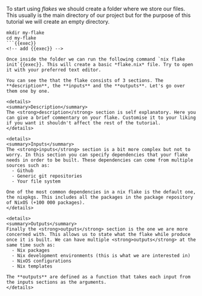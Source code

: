 <!--
    1. create folder for nix flake
    2. create nix flake
-->

To start using *flakes* we should create a folder where we store our files. This usually is the main directory of our project but for the purpose of this tutorial we will create an empty directory.

```
mkdir my-flake
cd my-flake
```{{exec}}
<!-- add {{exec}} -->

Once inside the folder we can run the following command `nix flake init`{{exec}}. This will create a basic *flake.nix* file. Try to open it with your preferred text editor.

You can see the that the flake consists of 3 sections. The **description**, the **inputs** and the **outputs**. Let's go over them one by one.

<details>
<summary>Description</summary>
The <strong>description</strong> section is self explanatory. Here you can give a brief commentary on your flake. Customise it to your liking if you want it shouldn't affect the rest of the tutorial.
</details>

<details>
<summary>Inputs</summary>
The <strong>inputs</strong> section is a bit more complex but not to worry. In this section you can specify dependencies that your flake needs in order to be built. These dependencies can come from multiple sources such as:
  - Github
  - Generic git repositories
  - Your file system

One of the most common dependencies in a nix flake is the default one, the nixpkgs. This includes all the packages in the package repository of NixOS (+100 000 packages).
</details>

<details>
<summary>Outputs</summary>
Finally the <strong>outputs</strong> section is the one we are more concerned with. This allows us to state what the flake while produce once it is built. We can have multiple <strong>outputs</strong> at the same time such as:
  - Nix packages
  - Nix development environments (this is what we are interested in)
  - NixOS configurations
  - Nix templates

The **outputs** are defined as a function that takes each input from the inputs sections as the arguments.
</details>

